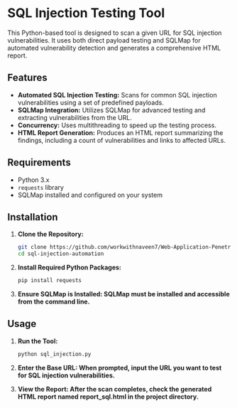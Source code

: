 # SQL Injection Testing Tool

This Python-based tool is designed to scan a given URL for SQL injection vulnerabilities. It uses both direct payload testing and SQLMap for automated vulnerability detection and generates a comprehensive HTML report.

## Features

- **Automated SQL Injection Testing:** Scans for common SQL injection vulnerabilities using a set of predefined payloads.
- **SQLMap Integration:** Utilizes SQLMap for advanced testing and extracting vulnerabilities from the URL.
- **Concurrency:** Uses multithreading to speed up the testing process.
- **HTML Report Generation:** Produces an HTML report summarizing the findings, including a count of vulnerabilities and links to affected URLs.

## Requirements

- Python 3.x
- `requests` library
- SQLMap installed and configured on your system

## Installation

1. **Clone the Repository:**
   ```bash
   git clone https://github.com/workwithnaveen7/Web-Application-Penetration-Testing-Toolkit/tree/main/sql_injection_automation
   cd sql-injection-automation

2. **Install Required Python Packages:**
   ```bash
   pip install requests

3. **Ensure SQLMap is Installed: SQLMap must be installed and accessible from the command line.**
   
## Usage

1. **Run the Tool:**
   ```bash
   python sql_injection.py

2. **Enter the Base URL: When prompted, input the URL you want to test for SQL injection vulnerabilities.**

3. **View the Report: After the scan completes, check the generated HTML report named report_sql.html in the project directory.**

